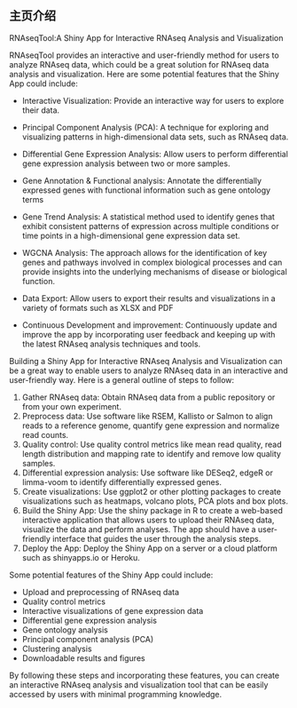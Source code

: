 ## 主页介绍

RNAseqTool:A Shiny App for Interactive RNAseq Analysis and Visualization

RNAseqTool provides an interactive and user-friendly method for users to analyze RNAseq data, which could be a great solution for RNAseq data analysis and visualization. Here are some potential features that the Shiny App could include:

- Interactive Visualization: Provide an interactive way for users to explore their data.
- Principal Component Analysis (PCA):  A technique for exploring and visualizing patterns in high-dimensional data sets, such as RNAseq data.
- Differential Gene Expression Analysis: Allow users to perform differential gene expression analysis between two or more samples. 
- Gene Annotation & Functional analysis: Annotate the differentially expressed genes with functional information such as gene ontology terms
- Gene Trend Analysis: A statistical method used to identify genes that exhibit consistent patterns of expression across multiple conditions or time points in a high-dimensional gene expression data set.
- WGCNA Analysis: The approach allows for the identification of key genes and pathways involved in complex biological processes and can provide insights into the underlying mechanisms of disease or biological function.

- Data Export: Allow users to export their results and visualizations in a variety of formats such as XLSX and PDF
- Continuous Development and improvement: Continuously update and improve the app by incorporating user feedback and keeping up with the latest RNAseq analysis techniques and tools.





Building a Shiny App for Interactive RNAseq Analysis and Visualization can be a great way to enable users to analyze RNAseq data in an interactive and user-friendly way. Here is a general outline of steps to follow:

1. Gather RNAseq data: Obtain RNAseq data from a public repository or from your own experiment.
2. Preprocess data: Use software like RSEM, Kallisto or Salmon to align reads to a reference genome, quantify gene expression and normalize read counts.
3. Quality control: Use quality control metrics like mean read quality, read length distribution and mapping rate to identify and remove low quality samples.
4. Differential expression analysis: Use software like DESeq2, edgeR or limma-voom to identify differentially expressed genes.
5. Create visualizations: Use ggplot2 or other plotting packages to create visualizations such as heatmaps, volcano plots, PCA plots and box plots.
6. Build the Shiny App: Use the shiny package in R to create a web-based interactive application that allows users to upload their RNAseq data, visualize the data and perform analyses. The app should have a user-friendly interface that guides the user through the analysis steps.
7. Deploy the App: Deploy the Shiny App on a server or a cloud platform such as shinyapps.io or Heroku.

Some potential features of the Shiny App could include:

- Upload and preprocessing of RNAseq data
- Quality control metrics
- Interactive visualizations of gene expression data
- Differential gene expression analysis
- Gene ontology analysis
- Principal component analysis (PCA)
- Clustering analysis
- Downloadable results and figures

By following these steps and incorporating these features, you can create an interactive RNAseq analysis and visualization tool that can be easily accessed by users with minimal programming knowledge.